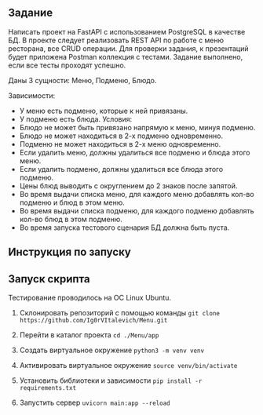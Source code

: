 ## Задание

Написать проект на FastAPI с использованием PostgreSQL в качестве БД. В проекте следует реализовать
REST API по работе с меню ресторана, все CRUD операции. Для проверки задания, к презентаций будет
приложена Postman коллекция с тестами. Задание выполнено, если все тесты проходят успешно.

Даны 3 сущности: Меню, Подменю, Блюдо.

Зависимости:
- У меню есть подменю, которые к ней привязаны.
- У подменю есть блюда.
Условия:
- Блюдо не может быть привязано напрямую к меню, минуя подменю.
- Блюдо не может находиться в 2-х подменю одновременно.
- Подменю не может находиться в 2-х меню одновременно.
- Если удалить меню, должны удалиться все подменю и блюда этого меню.
- Если удалить подменю, должны удалиться все блюда этого подменю.
- Цены блюд выводить с округлением до 2 знаков после запятой.
- Во время выдачи списка меню, для каждого меню добавлять кол-во подменю и блюд в этом меню.
- Во время выдачи списка подменю, для каждого подменю добавлять кол-во блюд в этом подменю.
- Во время запуска тестового сценария БД должна быть пуста.

## Инструкция по запуску

## Запуск скрипта

Тестирование проводилось на ОС Linux Ubuntu.

1. Склонировать репозиторий с помощью команды ```git clone https://github.com/Ig0rVItalevich/Menu.git```

2. Перейти в каталог проекта ```cd ./Menu/app```

3. Создать виртуальное окружение ```python3 -m venv venv```

4. Активировать виртуальное окружение ```source venv/bin/activate```

5. Установить библиотеки и зависимости ```pip install -r requirements.txt```

6. Запустить сервер ```uvicorn main:app --reload```